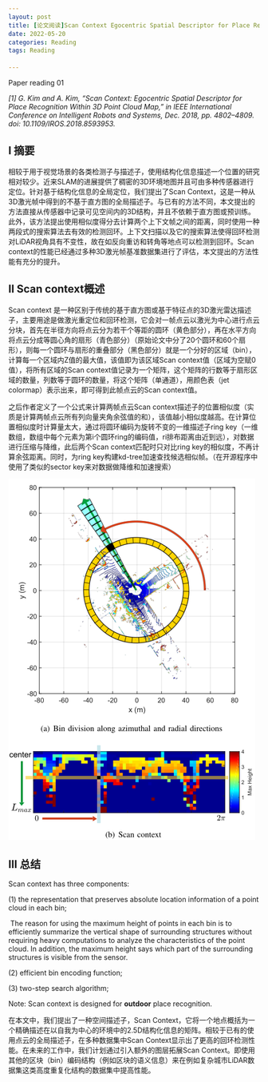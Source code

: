 ```yaml
---
layout: post
title: [论文阅读]Scan Context Egocentric Spatial Descriptor for Place Recognition within 3D Point Clouds Map
date: 2022-05-20
categories: Reading
tags: Reading 

---
```


Paper reading 01

*[1] G. Kim and A. Kim, “Scan Context: Egocentric Spatial Descriptor for Place Recognition Within 3D Point Cloud Map,” in IEEE International Conference on Intelligent Robots and Systems, Dec. 2018, pp. 4802–4809. doi: 10.1109/IROS.2018.8593953.*

## Ⅰ 摘要

相较于用于视觉场景的各类检测子与描述子，使用结构化信息描述一个位置的研究相对较少。近来SLAM的进展提供了稠密的3D环境地图并且可由多种传感器进行定位。针对基于结构化信息的全局定位，我们提出了Scan Context，这是一种从3D激光帧中得到的不基于直方图的全局描述子。与已有的方法不同，本文提出的方法直接从传感器中记录可见空间内的3D结构，并且不依赖于直方图或预训练。此外，该方法提出使用相似度得分去计算两个上下文帧之间的距离，同时使用一种两段式的搜索算法去有效的检测回环。上下文扫描以及它的搜索算法使得回环检测对LiDAR视角具有不变性，故在如反向重访和转角等地点可以检测到回环。Scan context的性能已经通过多种3D激光帧基准数据集进行了评估，本文提出的方法性能有充分的提升。

## Ⅱ Scan context概述

Scan context 是一种区别于传统的基于直方图或基于特征点的3D激光雷达描述子，主要用途是做激光重定位和回环检测，它会对一帧点云以激光为中心进行点云分块，首先在半径方向将点云分为若干个等距的圆环（黄色部分），再在水平方向将点云分成等圆心角的扇形（青色部分）（原始论文中分了20个圆环和60个扇形），则每一个圆环与扇形的重叠部分（黑色部分）就是一个分好的区域（bin），计算每一个区域内Z值的最大值，该值即为该区域Scan context值（区域为空赋0值），将所有区域的Scan context值记录为一个矩阵，这个矩阵的行数等于扇形区域的数量，列数等于圆环的数量，将这个矩阵（单通道），用颜色表（jet colormap）表示出来，即可得到此帧点云的Scan context值。

之后作者定义了一个公式来计算两帧点云Scan context描述子的位置相似度（实质是计算两帧点云所有列向量夹角余弦值的和），该值越小相似度越高。在计算位置相似度时计算量太大，通过将圆环编码为旋转不变的一维描述子ring key（一维数组，数组中每个元素为第i个圆环ring的编码值，ri排布距离由近到远），对数据进行压缩与降维，此后两个Scan context匹配时只对比ring key的相似度，不再计算余弦距离。同时，为ring key构建kd-tree加速查找候选相似帧。（在开源程序中使用了类似的sector key来对数据做降维和加速搜索）

![image-20220520133622303](assets/img/paper01.png)

## Ⅲ 总结

Scan context has three components: 

(1) the representation that preserves absolute location information of a point cloud in each bin;

​	The reason for using the maximum height of points in each bin is to efficiently summarize the vertical shape of surrounding structures without requiring heavy computations to analyze the characteristics of the point cloud. In addition, the maximum height says which part of the surrounding structures is visible from the sensor.

(2) efficient bin encoding function;

(3) two-step search algorithm;

Note: Scan context is  designed for **outdoor** place recognition.

在本文中，我们提出了一种空间描述子，Scan Context，它将一个地点概括为一个精确描述在以自我为中心的环境中的2.5D结构化信息的矩阵。相较于已有的使用点云的全局描述子，在多种数据集中Scan Context显示出了更高的回环检测性能。在未来的工作中，我们计划通过引入额外的图层拓展Scan Context。即使用其他的区块（bin）编码结构（例如区块的语义信息）来在例如复杂城市LiDAR数据集这类高度重复化结构的数据集中提高性能。
